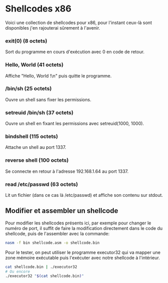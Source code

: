 # Shellcodes x86

Voici une collection de shellcodes pour x86, pour l'instant ceux-là sont disponibles j'en rajouterai sûrement à l'avenir.

### **exit(0) (8 octets)**

Sort du programme en cours d'exécution avec 0 en code de retour.

### **Hello, World (41 octets)**

Affiche "Hello, World !\n" puis quitte le programme.

### **/bin/sh (25 octets)**

Ouvre un shell sans fixer les permissions.

### **setreuid /bin/sh (37 octets)**

Ouvre un shell en fixant les permissions avec setreuid(1000, 1000).

### **bindshell (115 octets)**

Attache un shell au port 1337.

### **reverse shell (100 octets)**

Se connecte en retour à l'adresse 192.168.1.64 au port 1337.

### **read /etc/passwd (63 octets)**

Lit un fichier (dans ce cas là /etc/passwd) et affiche son contenu sur stdout.

## Modifier et assembler un shellcode

Pour modifier les shellcodes présents ici, par exemple pour changer le numéro de port, il suffit de faire la modification directement dans le code du shellcode, puis de l'assembler avec la commande:

```sh
nasm -f bin shellcode.asm -o shellcode.bin
```

Pour le tester, on peut utiliser le programme executor32 qui va mapper une zone mémoire exécutable puis l'exécuter avec notre shellcode à l'intérieur.

```sh
cat shellcode.bin | ./executor32
# Ou encore
./executor32 "$(cat shellcode.bin)"
```